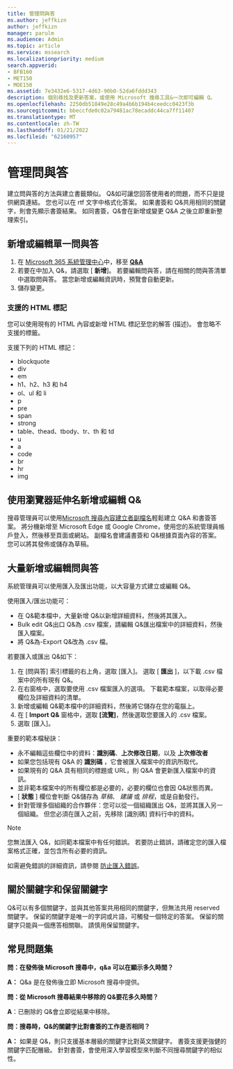 ```yaml
---
title: 管理問與答
ms.author: jeffkizn
author: jeffkizn
manager: parulm
ms.audience: Admin
ms.topic: article
ms.service: mssearch
ms.localizationpriority: medium
search.appverid:
- BFB160
- MET150
- MOE150
ms.assetid: 7e3432e6-5317-4d63-90b0-52da6fddd343
description: 個別尋找及更新答案，或使用 Microsoft 搜尋工具&一次即可編輯 Q。
ms.openlocfilehash: 2250db51849e28c49a4b6b194b4ceedcc0423f3b
ms.sourcegitcommit: bbeccfde0c02a79481ac78ecaddc44ca7ff11407
ms.translationtype: MT
ms.contentlocale: zh-TW
ms.lasthandoff: 01/21/2022
ms.locfileid: "62160957"
---
```

# <a name="manage-qas"></a>管理問與答

建立問與答的方法與建立書籤類似。 Q&如可讓您回答使用者的問題，而不只是提供網頁連結。 您也可以在 rtf 文字中格式化答案。 如果書簽和 Q&共用相同的關鍵字，則會先顯示書簽結果。 如同書簽，Q&會在新增或變更 Q&A 之後立即重新整理索引。

## <a name="add-or-edit-a-single-qa"></a>新增或編輯單一問與答

1. 在 [Microsoft 365 系統管理中心](https://admin.microsoft.com)中，移至 [**Q&A**](https://admin.microsoft.com/Adminportal/Home#/MicrosoftSearch/qnas)
1. 若要在中加入 Q&，請選取 [ **新增**]。
若要編輯問與答，請在相關的問與答清單中選取問與答。 當您新增或編輯資訊時，預覽會自動更新。
1. 儲存變更。

### <a name="supported-html-tags"></a>支援的 HTML 標記

您可以使用現有的 HTML 內容或新增 HTML 標記至您的解答 (描述)。 會忽略不支援的標籤。

支援下列的 HTML 標記：

- blockquote
- div
- em
- h1、h2、h3 和 h4
- ol、ul 和 li
- p
- pre
- span
- strong
- table、thead、tbody、tr、th 和 td
- u
- a
- code
- br
- hr
- img

## <a name="add-or-edit-qas-using-browser-extensions"></a>使用瀏覽器延伸名新增或編輯 Q&

搜尋管理員可以使用[Microsoft 搜尋內容建立者副檔名](https://chrome.google.com/webstore/detail/microsoft-search-content/nocnablpaoeecfmfnjoheefkogmleipm)輕鬆建立 Q&A 和書簽答案。 將分機新增至 Microsoft Edge 或 Google Chrome，使用您的系統管理員帳戶登入，然後移至頁面或網站。 副檔名會建議書簽和 Q&根據頁面內容的答案。 您可以將其發佈或儲存為草稿。

## <a name="bulk-add-or-edit-qas"></a>大量新增或編輯問與答

系統管理員可以使用匯入及匯出功能，以大容量方式建立或編輯 Q&。

使用匯入/匯出功能可：

- 在 Q&範本檔中，大量新增 Q&以新增詳細資料，然後將其匯入。
- Bulk edit Q&出口 Q&為 .csv 檔案，請編輯 Q&匯出檔案中的詳細資料，然後匯入檔案。
- 將 Q&為-Export Q&改為 .csv 檔。

若要匯入或匯出 Q&如下：

1. 在 [問與答] 索引標籤的右上角，選取 [匯入]。
選取 [ **匯出** ]，以下載 .csv 檔案中的所有現有 Q&。
1. 在右窗格中，選取要使用 .csv 檔案匯入的選項。 下載範本檔案，以取得必要欄位及詳細資料的清單。
1. 新增或編輯 Q&範本檔中的詳細資料，然後將它儲存在您的電腦上。
1. 在 [ **Import Q&** 窗格中，選取 **[流覽]**，然後選取您要匯入的 .csv 檔案。
1. 選取 [匯入]。

重要的範本檔秘訣：

- 永不編輯這些欄位中的資料：**識別碼**、**上次修改日期**，以及 **上次修改者**
- 如果您包括現有 Q&A 的 **識別碼** ，它會被匯入檔案中的資訊所取代。
- 如果現有的 Q&A 具有相同的標題或 URL，則 Q&A 會更新匯入檔案中的資訊。
- 並非範本檔案中的所有欄位都是必要的，必要的欄位也會因 Q&狀態而異。
- [ **狀態** ] 欄位會判斷 Q&儲存為 *草稿*、 *建議* 或 *排程*，或是自動發行。
- 針對管理多個組織的合作夥伴：您可以從一個組織匯出 Q&，並將其匯入另一個組織。 但您必須在匯入之前，先移除 [識別碼] 資料行中的資料。

> [!NOTE]
> 您無法匯入 Q&，如同範本檔案中有任何錯誤。 若要防止錯誤，請確定您的匯入檔案格式正確，並包含所有必要的資訊。

如需避免錯誤的詳細資訊，請參閱 [防止匯入錯誤](manage-bookmarks.md#prevent-import-errors)。

## <a name="about-keywords-and-reserved-keywords"></a>關於關鍵字和保留關鍵字

Q&可以有多個關鍵字，並與其他答案共用相同的關鍵字，但無法共用 reserved 關鍵字。 保留的關鍵字是唯一的字詞或片語，可觸發一個特定的答案。 保留的關鍵字只能與一個應答相關聯。 請慎用保留關鍵字。

## <a name="frequently-asked-questions"></a>常見問題集

**問：在發佈後 Microsoft 搜尋中，q&a 可以在顯示多久時間？**

**A：** Q&a 是在發佈後立即 Microsoft 搜尋中提供。

**問：從 Microsoft 搜尋結果中移除的 Q&要花多久時間？**

**A**：已刪除的 Q&會立即從結果中移除。

**問：搜尋時，Q&的關鍵字比對書簽的工作是否相同？**

**A：**  如果是 Q&，則只支援基本層級的關鍵字比對英文關鍵字。 書簽支援更強健的關鍵字匹配層級。 針對書簽，會使用深入學習模型來判斷不同搜尋關鍵字的相似性。
